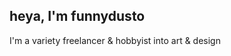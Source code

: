 ## heya, I'm funnydusto
I'm a variety freelancer & hobbyist into art & design

<!-- hihi, hope you're having a great day :) -->
